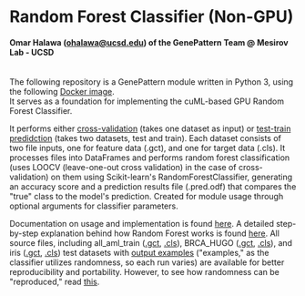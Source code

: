 # Random Forest Classifier (Non-GPU)
#### Omar Halawa (ohalawa@ucsd.edu) of the GenePattern Team @ Mesirov Lab - UCSD
\
The following repository is a GenePattern module written in Python 3, using the following [Docker image](https://hub.docker.com/layers/omarhalawa/randomforest/1.0/images/sha256-995d424aa0fa77f608aaa5575faafad6cea966a377fdb8dd51e9144e74f7ff21?context=repo). 
\
It serves as a foundation for implementing the cuML-based GPU Random Forest Classifier.

It performs either <ins>cross-validation</ins> (takes one dataset as input) or <ins>test-train predidction</ins> (takes two datasets, test and train). Each dataset consists of two file inputs, one for feature data (.gct), and one for target data (.cls). It processes files into DataFrames and performs random forest classification (uses LOOCV (leave-one-out cross validation) in the case of cross-validation) on them using Scikit-learn's RandomForestClassifier, generating an accuracy score and a prediction results file (.pred.odf) that compares the "true" class to the model's prediction. Created for module usage through optional arguments for classifier parameters.

Documentation on usage and implementation is found [here](https://github.com/genepattern/RandomForestClassifier/blob/main/docs/tutorial.md).
A detailed step-by-step explanation behind how Random Forest works is found [here](https://github.com/genepattern/RandomForestClassifier/blob/main/docs/randomforest.md).
All source files, including all_aml_train ([.gct](https://github.com/genepattern/RandomForestClassifier/blob/main/data/all_aml_train.gct), [.cls](https://github.com/genepattern/RandomForestClassifier/blob/main/data/all_aml_train.cls)), BRCA_HUGO ([.gct](https://github.com/genepattern/RandomForestClassifier/blob/main/data/all_aml_train.gct), [.cls](https://github.com/genepattern/RandomForestClassifier/blob/main/data/all_aml_train.cls)), and iris ([.gct](https://github.com/genepattern/RandomForestClassifier/blob/main/data/iris.gct), [.cls](https://github.com/genepattern/RandomForestClassifier/blob/main/data/iris.cls)) test datasets with [output examples](https://github.com/genepattern/RandomForestClassifier/blob/main/data/example_output) ("examples," as the classifier utilizes randomness, so each run varies) are available for better reproducibility and portability. However, to see how randomness can be "reproduced," read [this](https://github.com/genepattern/RandomForestClassifier/blob/main/data/example_output/reproduc.md).

